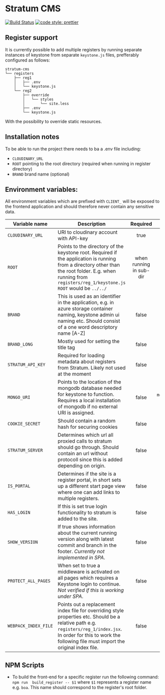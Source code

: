 # Stratum CMS

[![Build Status](https://travis-ci.org/Registercentrum/stratum-cms.svg?branch=keystone-4-and-node-6)](https://travis-ci.org/Registercentrum/stratum-cms)
[![code style: prettier](https://img.shields.io/badge/code_style-prettier-ff69b4.svg?style=flat-square)](https://github.com/prettier/prettier)

## Register support
It is currently possible to add multiple registers by running separate instances of keystone from separate `keystone.js` files, prefferably configured as follows:
```
stratum-cms
└── registers
    ├── reg1
    │   ├── .env
    │   └── keystone.js
    └── reg2
        ├── override
	    │   └── styles
        │       └── site.less
        ├── .env
        └── keystone.js
```
With the possibility to override static resources.

## Installation notes
To be able to run the project there needs to ba a .env file including:

* `CLOUDINARY_URL`
* `ROOT` pointing to the root directory (required when running in register directory)
* `BRAND` brand name (optional)

## Environment variables:

All environment variables which are prefixed with `CLIENT_` will be exposed to the frontend application and should therefore never contain any sensitive data.

| Variable name    | Description   | Required  | Default |
| ------------- |---------------| :-----:|:---:|
| `CLOUDINARY_URL` | URI to cloudinary account with API-key  | true |
| `ROOT`           | Points to the directory of the keystone root. Required if the application is running from a directory other than the root folder. E.g. when running from `registers/reg_1/keystone.js` `ROOT` would be `../../`      |   when running in sub-dir | `N/A` |
| `BRAND` | This is used as an identifier in the application, e.g. in azure storage container naming, keystone admin ui naming etc. Should consist of a one word descriptory name [A-Z]      | false | `Stratum` |
| `BRAND_LONG` | Mostly used for setting the title tag | false | value of `BRAND` |
| `STRATUM_API_KEY` | Required for loading metadata about registers from Stratum. Likely not used at the moment | false | `N/A` |
| `MONGO_URI` | Points to the location of the mongodb database needed for keystone to function. Requires a local installation of mongodb if no external URI is assigned. | false | `mongodb://localhost/stratum-cms` |
| `COOKIE_SECRET` | Should contain a random hash for securing cookies | false | |
| `STRATUM_SERVER` | Determines which url all proxied calls to stratum should go through. Should contain an url without protocoll since this is added depending on origin. | false | `stratum.registercentrum.se` |
| `IS_PORTAL` | Determines if the site is a register portal, in short sets up a different start page view where one can add links to multiple registers. | false | `false` |
| `HAS_LOGIN` | If this is set true login functionality to stratum is added to the site. | false | `false` |
| `SHOW_VERSION` | If true shows information about the current running version along with latest commit and branch in the footer. *Currently not implemented in SPA*. | false | `false` |
| `PROTECT_ALL_PAGES` | When set to true a middleware is activated on all pages which requires a Keystone login to continue. *Not verified if this is working under SPA*. | false | `false` |
| `WEBPACK_INDEX_FILE` | Points out a replacement index file for overriding style properties etc. Should be a relative path e.g. `registers/reg_1/index.jsx`. In order for this to work the following file must import the original index file. | false | `N/A` |

## NPM Scripts
* To build the front-end for a specific register run the following command: `npm run  build_register -- $1` where `$1` represents a register name e.g. `boa`. This name should correspond to the register's root folder.
